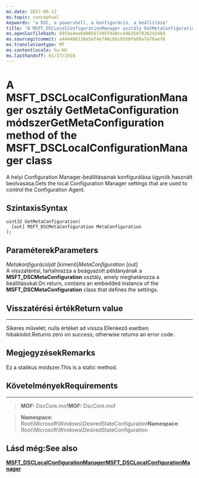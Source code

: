 ```yaml
---
ms.date: 2017-06-12
ms.topic: conceptual
keywords: "a DSC, a powershell, a konfiguráció, a beállítása"
title: "A MSFT_DSCLocalConfigurationManager osztály GetMetaConfiguration módszer"
ms.openlocfilehash: 695be4ee6490567295fda0cc44635870362d24b8
ms.sourcegitcommit: a444406120e5af4e746cbbc0558fe89a7e78aef6
ms.translationtype: MT
ms.contentlocale: hu-HU
ms.lasthandoff: 01/17/2018
---
```

# <a name="getmetaconfiguration-method-of-the-msftdsclocalconfigurationmanager-class"></a><span data-ttu-id="6045d-103">A MSFT_DSCLocalConfigurationManager osztály GetMetaConfiguration módszer</span><span class="sxs-lookup"><span data-stu-id="6045d-103">GetMetaConfiguration method of the MSFT_DSCLocalConfigurationManager class</span></span>

<span data-ttu-id="6045d-104">A helyi Configuration Manager-beállításainak konfigurálása ügynök használt beolvasása.</span><span class="sxs-lookup"><span data-stu-id="6045d-104">Gets the local Configuration Manager settings that are used to control the Configuration Agent.</span></span>

<a name="syntax"></a><span data-ttu-id="6045d-105">Szintaxis</span><span class="sxs-lookup"><span data-stu-id="6045d-105">Syntax</span></span>
------

```mof
uint32 GetMetaConfiguration(
  [out] MSFT_DSCMetaConfiguration MetaConfiguration
);
```

<a name="parameters"></a><span data-ttu-id="6045d-106">Paraméterek</span><span class="sxs-lookup"><span data-stu-id="6045d-106">Parameters</span></span>
----------

<span data-ttu-id="6045d-107">*Metakonfigurációját* \[kimenő\]</span><span class="sxs-lookup"><span data-stu-id="6045d-107">*MetaConfiguration* \[out\]</span></span>  
<span data-ttu-id="6045d-108">A visszatérési, tartalmazza a beágyazott példányának a **MSFT_DSCMetaConfiguration** osztály, amely meghatározza a beállításokat.</span><span class="sxs-lookup"><span data-stu-id="6045d-108">On return, contains an embedded instance of the **MSFT_DSCMetaConfiguration** class that defines the settings.</span></span>

## <a name="return-value"></a><span data-ttu-id="6045d-109">Visszatérési érték</span><span class="sxs-lookup"><span data-stu-id="6045d-109">Return value</span></span>
------------

<span data-ttu-id="6045d-110">Sikeres művelet; nulla értéket ad vissza Ellenkező esetben hibakódot.</span><span class="sxs-lookup"><span data-stu-id="6045d-110">Returns zero on success; otherwise returns an error code.</span></span>

## <a name="remarks"></a><span data-ttu-id="6045d-111">Megjegyzések</span><span class="sxs-lookup"><span data-stu-id="6045d-111">Remarks</span></span>

<span data-ttu-id="6045d-112">Ez a statikus módszer.</span><span class="sxs-lookup"><span data-stu-id="6045d-112">This is a static method.</span></span>

## <a name="requirements"></a><span data-ttu-id="6045d-113">Követelmények</span><span class="sxs-lookup"><span data-stu-id="6045d-113">Requirements</span></span>
------------
><span data-ttu-id="6045d-114">**MOF:** DscCore.mof</span><span class="sxs-lookup"><span data-stu-id="6045d-114">**MOF:** DscCore.mof</span></span>

><span data-ttu-id="6045d-115">**Namespace**: Root\Microsoft\Windows\DesiredStateConfiguration</span><span class="sxs-lookup"><span data-stu-id="6045d-115">**Namespace**: Root\Microsoft\Windows\DesiredStateConfiguration</span></span>


## <a name="see-also"></a><span data-ttu-id="6045d-116">Lásd még:</span><span class="sxs-lookup"><span data-stu-id="6045d-116">See also</span></span>


[<span data-ttu-id="6045d-117">**MSFT_DSCLocalConfigurationManager**</span><span class="sxs-lookup"><span data-stu-id="6045d-117">**MSFT_DSCLocalConfigurationManager**</span></span>](msft-dsclocalconfigurationmanager.md)


 

 



